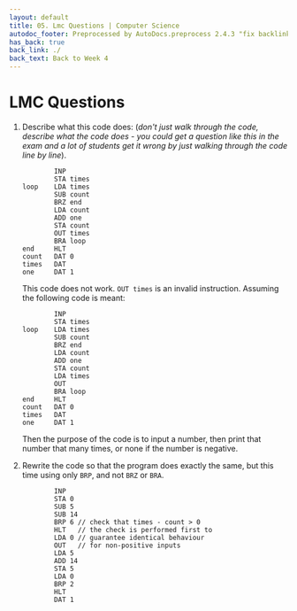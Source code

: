 ```yaml
---
layout: default
title: 05. Lmc Questions | Computer Science
autodoc_footer: Preprocessed by AutoDocs.preprocess 2.4.3 "fix backlink text for preprocessed MarkDown (hopefully)" ⓒ Starwort, 2020
has_back: true
back_link: ./
back_text: Back to Week 4
---
```


# LMC Questions

1. Describe what this code does: (*don't just walk through the code, describe what the code does - you could get a question like this in the exam and a lot of students get it wrong by just walking through the code line by line*).

    ```lmc
            INP
            STA times
    loop    LDA times
            SUB count
            BRZ end
            LDA count
            ADD one
            STA count
            OUT times
            BRA loop
    end     HLT
    count   DAT 0
    times   DAT
    one     DAT 1
    ```

    This code does not work. `OUT times` is an invalid instruction. Assuming the following code is meant:

    ```lmc
            INP
            STA times
    loop    LDA times
            SUB count
            BRZ end
            LDA count
            ADD one
            STA count
            LDA times
            OUT
            BRA loop
    end     HLT
    count   DAT 0
    times   DAT
    one     DAT 1
    ```

    Then the purpose of the code is to input a number, then print that number that many times, or none if the number is negative.
2. Rewrite the code so that the program does exactly the same, but this time using only `BRP`, and not `BRZ` or `BRA`.

    ```lmc
            INP
            STA 0
            SUB 5
            SUB 14
            BRP 6 // check that times - count > 0
            HLT   // the check is performed first to
            LDA 0 // guarantee identical behaviour
            OUT   // for non-positive inputs
            LDA 5
            ADD 14
            STA 5
            LDA 0
            BRP 2
            HLT
            DAT 1
    ```